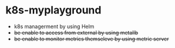 # k8s-myplayground
- k8s managerment by using Helm
- ~~be enable to access from external by using metallb~~ 
- ~~be enable to monitor metrics themseleve by using metric server~~
